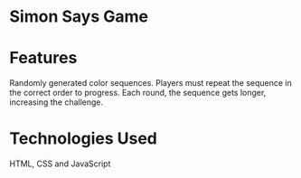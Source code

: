 # Simon Says Game

# Features
Randomly generated color sequences.
Players must repeat the sequence in the correct order to progress.
Each round, the sequence gets longer, increasing the challenge.

# Technologies Used 
HTML,
CSS and
JavaScript
